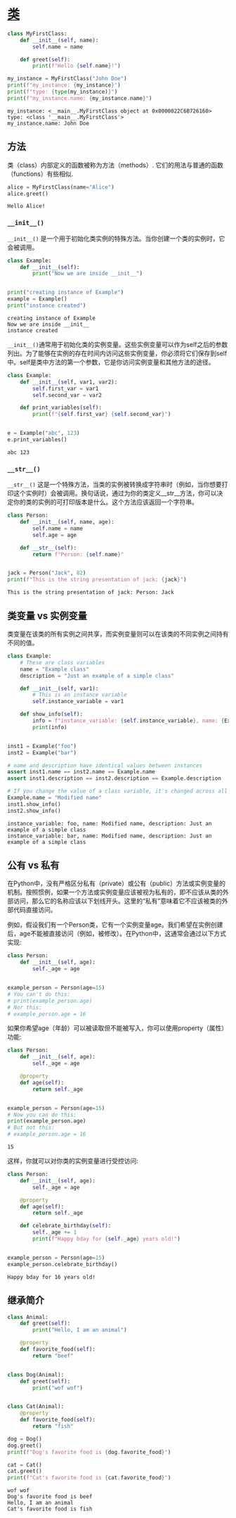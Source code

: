 
# [类](https://docs.python.org/3/tutorial/classes.html#a-first-look-at-classes)


```python
class MyFirstClass:
    def __init__(self, name):
        self.name = name

    def greet(self):
        print(f"Hello {self.name}!")
```


```python
my_instance = MyFirstClass("John Doe")
print(f"my_instance: {my_instance}")
print(f"type: {type(my_instance)}")
print(f"my_instance.name: {my_instance.name}")
```

    my_instance: <__main__.MyFirstClass object at 0x0000022C6B726160>
    type: <class '__main__.MyFirstClass'>
    my_instance.name: John Doe
    

## 方法
类（class）内部定义的函数被称为方法（methods）. 它们的用法与普通的函数（functions）有些相似. 


```python
alice = MyFirstClass(name="Alice")
alice.greet()
```

    Hello Alice!
    

### `__init__()`
`__init__()` 是一个用于初始化类实例的特殊方法。当你创建一个类的实例时，它会被调用。 


```python
class Example:
    def __init__(self):
        print("Now we are inside __init__")


print("creating instance of Example")
example = Example()
print("instance created")
```

    creating instance of Example
    Now we are inside __init__
    instance created
    

`__init__()`通常用于初始化类的实例变量。这些实例变量可以作为self之后的参数列出。为了能够在实例的存在时间内访问这些实例变量，你必须将它们保存到self中。self是类中方法的第一个参数，它是你访问实例变量和其他方法的途径。


```python
class Example:
    def __init__(self, var1, var2):
        self.first_var = var1
        self.second_var = var2

    def print_variables(self):
        print(f"{self.first_var} {self.second_var}")


e = Example("abc", 123)
e.print_variables()
```

    abc 123
    

### `__str__()`
`__str__()` 这是一个特殊方法，当类的实例被转换成字符串时（例如，当你想要打印这个实例时）会被调用。换句话说，通过为你的类定义__str__方法，你可以决定你的类的实例的可打印版本是什么。这个方法应该返回一个字符串。


```python
class Person:
    def __init__(self, name, age):
        self.name = name
        self.age = age

    def __str__(self):
        return f"Person: {self.name}"


jack = Person("Jack", 82)
print(f"This is the string presentation of jack: {jack}")
```

    This is the string presentation of jack: Person: Jack
    

## 类变量 vs 实例变量
类变量在该类的所有实例之间共享，而实例变量则可以在该类的不同实例之间持有不同的值。


```python
class Example:
    # These are class variables
    name = "Example class"
    description = "Just an example of a simple class"

    def __init__(self, var1):
        # This is an instance variable
        self.instance_variable = var1

    def show_info(self):
        info = f"instance_variable: {self.instance_variable}, name: {Example.name}, description: {Example.description}"
        print(info)


inst1 = Example("foo")
inst2 = Example("bar")

# name and description have identical values between instances
assert inst1.name == inst2.name == Example.name
assert inst1.description == inst2.description == Example.description

# If you change the value of a class variable, it's changed across all instances
Example.name = "Modified name"
inst1.show_info()
inst2.show_info()
```

    instance_variable: foo, name: Modified name, description: Just an example of a simple class
    instance_variable: bar, name: Modified name, description: Just an example of a simple class
    

## 公有 vs 私有
在Python中，没有严格区分私有（private）或公有（public）方法或实例变量的机制。按照惯例，如果一个方法或实例变量应该被视为私有的，即不应该从类的外部访问，那么它的名称应该以下划线开头。这里的“私有”意味着它不应该被类的外部代码直接访问。

例如，假设我们有一个Person类，它有一个实例变量age。我们希望在实例创建后，age不能被直接访问（例如，被修改）。在Python中，这通常会通过以下方式实现:


```python
class Person:
    def __init__(self, age):
        self._age = age


example_person = Person(age=15)
# You can't do this:
# print(example_person.age)
# Nor this:
# example_person.age = 16
```

如果你希望age（年龄）可以被读取但不能被写入，你可以使用property（属性）功能:


```python
class Person:
    def __init__(self, age):
        self._age = age

    @property
    def age(self):
        return self._age


example_person = Person(age=15)
# Now you can do this:
print(example_person.age)
# But not this:
# example_person.age = 16
```

    15
    

这样，你就可以对你类的实例变量进行受控访问: 


```python
class Person:
    def __init__(self, age):
        self._age = age

    @property
    def age(self):
        return self._age

    def celebrate_birthday(self):
        self._age += 1
        print(f"Happy bday for {self._age} years old!")


example_person = Person(age=15)
example_person.celebrate_birthday()
```

    Happy bday for 16 years old!
    

## 继承简介


```python
class Animal:
    def greet(self):
        print("Hello, I am an animal")

    @property
    def favorite_food(self):
        return "beef"


class Dog(Animal):
    def greet(self):
        print("wof wof")


class Cat(Animal):
    @property
    def favorite_food(self):
        return "fish"
```


```python
dog = Dog()
dog.greet()
print(f"Dog's favorite food is {dog.favorite_food}")

cat = Cat()
cat.greet()
print(f"Cat's favorite food is {cat.favorite_food}")
```

    wof wof
    Dog's favorite food is beef
    Hello, I am an animal
    Cat's favorite food is fish
    
